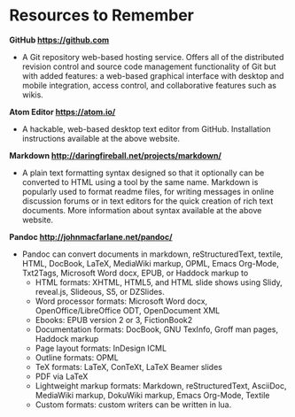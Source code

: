 <h1 id="resources-to-remember">Resources to Remember</h1>
<p><strong>GitHub <a href="https://github.com">https://github.com</a></strong></p>
<ul>
<li>A Git repository web-based hosting service.  Offers all of the distributed revision control and source code management functionality of Git but with added features: a web-based graphical interface with desktop and mobile integration, access control, and collaborative features such as wikis.</li>
</ul>
<p><strong>Atom Editor <a href="https://atom.io/">https://atom.io/</a></strong></p>
<ul>
<li>A hackable, web-based desktop text editor from GitHub.  Installation instructions available at the above website.</li>
</ul>
<p><strong>Markdown <a href="http://daringfireball.net/projects/markdown/">http://daringfireball.net/projects/markdown/</a></strong></p>
<ul>
<li>A plain text formatting syntax designed so that it optionally can be converted to HTML using a tool by the same name. Markdown is popularly used to format readme files, for writing messages in online discussion forums or in text editors for the quick creation of rich text documents. More information about syntax available at the above website.</li>
</ul>
<p><strong>Pandoc <a href="http://johnmacfarlane.net/pandoc/">http://johnmacfarlane.net/pandoc/</a></strong></p>
<ul>
<li>Pandoc can convert documents in markdown, reStructuredText, textile, HTML, DocBook, LaTeX, MediaWiki markup, OPML, Emacs Org-Mode, Txt2Tags, Microsoft Word docx, EPUB, or Haddock markup to<ul>
<li>HTML formats: XHTML, HTML5, and HTML slide shows using Slidy, reveal.js, Slideous, S5, or DZSlides.</li>
<li>Word processor formats: Microsoft Word docx, OpenOffice/LibreOffice ODT, OpenDocument XML</li>
<li>Ebooks: EPUB version 2 or 3, FictionBook2</li>
<li>Documentation formats: DocBook, GNU TexInfo, Groff man pages, Haddock markup</li>
<li>Page layout formats: InDesign ICML</li>
<li>Outline formats: OPML</li>
<li>TeX formats: LaTeX, ConTeXt, LaTeX Beamer slides</li>
<li>PDF via LaTeX</li>
<li>Lightweight markup formats: Markdown, reStructuredText, AsciiDoc, MediaWiki markup, DokuWiki markup, Emacs Org-Mode, Textile</li>
<li>Custom formats: custom writers can be written in lua.</li>
</ul>
</li>
</ul>
